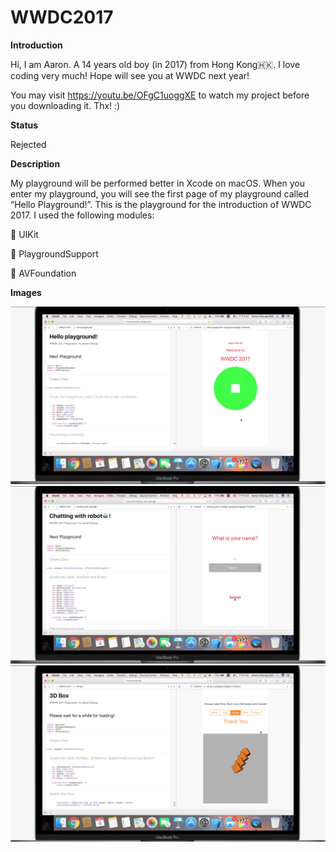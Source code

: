 # WWDC2017
**Introduction**

Hi, I am Aaron. A 14 years old boy (in 2017) from Hong Kong🇭🇰. I love coding very much! Hope will see you at WWDC next year!

You may visit https://youtu.be/OFgC1uoggXE to watch my project before you downloading it. Thx! :)

**Status**

Rejected

**Description**

My playground will be performed better in Xcode on macOS. When you enter my playground, you will see the first page of my playground called “Hello Playground!”. This is the playground for the introduction of WWDC 2017. I used the following modules:

	UIKit

	PlaygroundSupport

	AVFoundation

**Images**

![ScreenShot](螢幕快照%202017-07-07%20下午4.52.48.png)
![ScreenShot](螢幕快照%202017-07-07%20下午5.00.11.png)
![ScreenShot](螢幕快照%202017-07-07%20下午5.00.41.png)
